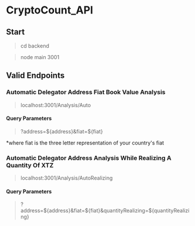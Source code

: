 # CryptoCount_API

## Start

> cd backend

> node main 3001

## Valid Endpoints

### Automatic Delegator Address Fiat Book Value Analysis 

> localhost:3001/Analysis/Auto

#### Query Parameters

>?address=${address}&fiat=${fiat}

*where fiat is the three letter representation of your country's fiat

### Automatic Delegator Address Analysis While Realizing A Quantity Of XTZ 

> localhost:3001/Analysis/AutoRealizing

#### Query Parameters

>?address=${address}&fiat=${fiat}&quantityRealizing=${quantityRealizing}






